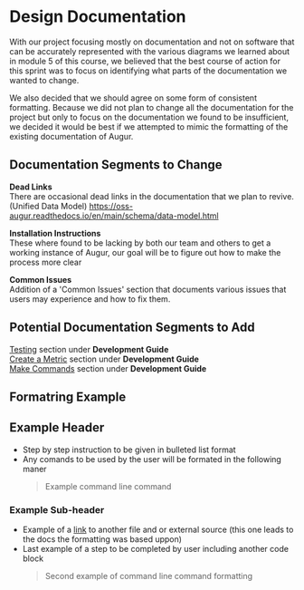 # Design Documentation

With our project focusing mostly on documentation and not on software that can be accurately represented with the various diagrams we learned about in module 5 of this course, we believed that the best course of action for this sprint was to focus on identifying what parts of the documentation we wanted to change.

We also decided that we should agree on some form of consistent formatting. Because we did not plan to change all the documentation for the project but only to focus on the documentation we found to be insufficient, we decided it would be best if we attempted to mimic the formatting of the existing documentation of Augur.

## Documentation Segments to Change
**Dead Links**  
There are occasional dead links in the documentation that we plan to revive.  
(Unified Data Model) https://oss-augur.readthedocs.io/en/main/schema/data-model.html

**Installation Instructions**  
These where found to be lacking by both our team and others to get a working instance of Augur, our goal will be to figure out how to make the process more clear

**Common Issues**  
Addition of a 'Common Issues' section that documents various issues that users may experience and how to fix them.
## Potential Documentation Segments to Add
[Testing](https://oss-augur.readthedocs.io/en/main/development-guide/testing/toc.html) section under **Development Guide**  
[Create a Metric](https://oss-augur.readthedocs.io/en/main/development-guide/create-a-metric/toc.html) section under **Development Guide**  
[Make Commands](https://oss-augur.readthedocs.io/en/main/development-guide/make/toc.html) section under **Development Guide**  
## Formatring Example

## Example Header
- Step by step instruction to be given in bulleted list format
- Any comands to be used by the user will be formated in the following maner 
  > Example command line command

### Example Sub-header

- Example of a [link](https://oss-augur.readthedocs.io/en/main/quick-start.html) to another file and or external source (this one leads to the docs the formatting was based uppon)
- Last example of a step to be completed by user including another code block
  > Second example of command line command formatting
